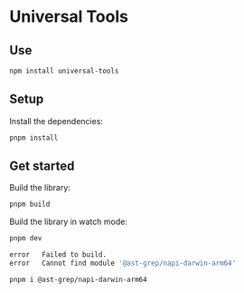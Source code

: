 # Universal Tools

## Use

```sh
npm install universal-tools
```

## Setup

Install the dependencies:

```bash
pnpm install
```

## Get started

Build the library:

```bash
pnpm build
```

Build the library in watch mode:

```bash
pnpm dev
```

```sh
error   Failed to build.
error   Cannot find module '@ast-grep/napi-darwin-arm64'

pnpm i @ast-grep/napi-darwin-arm64
```
